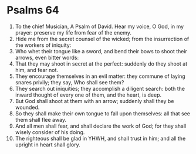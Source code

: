 ﻿# Psalms 64
1. To the chief Musician, A Psalm of David. Hear my voice, O God, in my prayer: preserve my life from fear of the enemy. 
2. Hide me from the secret counsel of the wicked; from the insurrection of the workers of iniquity: 
3. Who whet their tongue like a sword, and bend their bows to shoot their arrows, even bitter words: 
4. That they may shoot in secret at the perfect: suddenly do they shoot at him, and fear not. 
5. They encourage themselves in an evil matter: they commune of laying snares privily; they say, Who shall see them? 
6. They search out iniquities; they accomplish a diligent search: both the inward thought of every one of them, and the heart, is deep. 
7. But God shall shoot at them with an arrow; suddenly shall they be wounded. 
8. So they shall make their own tongue to fall upon themselves: all that see them shall flee away. 
9. And all men shall fear, and shall declare the work of God; for they shall wisely consider of his doing. 
10. The righteous shall be glad in YHWH, and shall trust in him; and all the upright in heart shall glory. 
